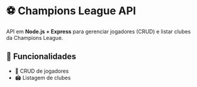 # ⚽ Champions League API  

API em **Node.js + Express** para gerenciar jogadores (CRUD) e listar clubes da Champions League.  

## 🚀 Funcionalidades  
- 👟 CRUD de jogadores  
- 🏟️ Listagem de clubes  

